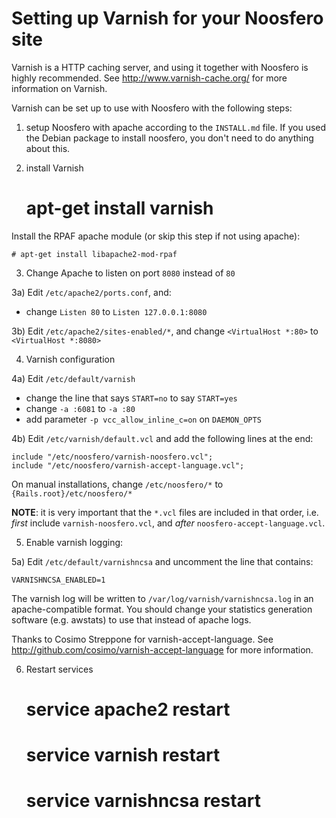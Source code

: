 Setting up Varnish for your Noosfero site
=========================================

Varnish is a HTTP caching server, and using it together with Noosfero is highly recommended. See http://www.varnish-cache.org/ for more information on Varnish.

Varnish can be set up to use with Noosfero with the following steps:

1) setup Noosfero with apache according to the `INSTALL.md` file. If you used the Debian package to install noosfero, you don't need to do anything about this.

2) install Varnish

    # apt-get install varnish

Install the RPAF apache module (or skip this step if not using apache):

    # apt-get install libapache2-mod-rpaf

3) Change Apache to listen on port `8080` instead of `80`

3a) Edit `/etc/apache2/ports.conf`, and:

  * change `Listen 80` to `Listen 127.0.0.1:8080`

3b) Edit `/etc/apache2/sites-enabled/*`, and change `<VirtualHost *:80>` to `<VirtualHost *:8080>`

4) Varnish configuration

4a) Edit `/etc/default/varnish`

   * change the line that says `START=no` to say `START=yes`
   * change `-a :6081` to `-a :80`
   * add parameter `-p vcc_allow_inline_c=on` on `DAEMON_OPTS`

4b) Edit `/etc/varnish/default.vcl` and add the following lines at the end:

    include "/etc/noosfero/varnish-noosfero.vcl";
    include "/etc/noosfero/varnish-accept-language.vcl";

On manual installations, change `/etc/noosfero/*` to `{Rails.root}/etc/noosfero/*`

**NOTE**: it is very important that the `*.vcl` files are included in that order, i.e. *first* include `varnish-noosfero.vcl`, and *after* `noosfero-accept-language.vcl`.

5) Enable varnish logging:

5a) Edit `/etc/default/varnishncsa` and uncomment the line that contains:

    VARNISHNCSA_ENABLED=1

The varnish log will be written to `/var/log/varnish/varnishncsa.log` in an apache-compatible format. You should change your statistics generation software (e.g. awstats) to use that instead of apache logs.

Thanks to Cosimo Streppone for varnish-accept-language. See http://github.com/cosimo/varnish-accept-language for more information.

6) Restart services

    # service apache2 restart
    # service varnish restart
    # service varnishncsa restart
